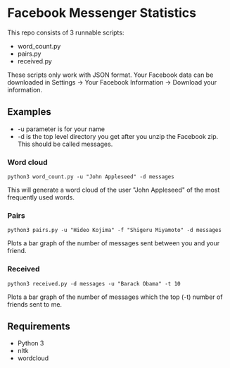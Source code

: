 # Facebook Messenger Statistics

This repo consists of 3 runnable scripts:
* word_count.py
* pairs.py
* received.py

These scripts only work with JSON format.
Your Facebook data can be downloaded in Settings -> Your Facebook Information -> Download your information.

## Examples

* -u parameter is for your name
* -d is the top level directory you get after you unzip the Facebook zip. This should be called messages.

### Word cloud
```
python3 word_count.py -u "John Appleseed" -d messages
```
This will generate a word cloud of the user "John Appleseed" of the most frequently used words.

### Pairs
```
python3 pairs.py -u "Hideo Kojima" -f "Shigeru Miyamoto" -d messages
```
Plots a bar graph of the number of messages sent between you and your friend.

### Received
```
python3 received.py -d messages -u "Barack Obama" -t 10
```
Plots a bar graph of the number of messages which the top (-t) number of friends sent to me.

## Requirements
* Python 3
* nltk
* wordcloud
